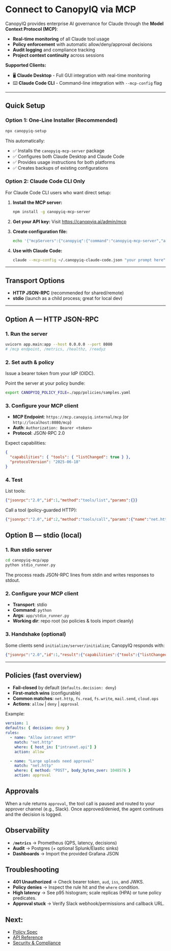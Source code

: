 # Connect to CanopyIQ via MCP

CanopyIQ provides enterprise AI governance for Claude through the **Model Context Protocol (MCP)**:
- **Real-time monitoring** of all Claude tool usage  
- **Policy enforcement** with automatic allow/deny/approval decisions
- **Audit logging** and compliance tracking
- **Project context continuity** across sessions

**Supported Clients:**
- 🖥️ **Claude Desktop** - Full GUI integration with real-time monitoring
- ⌨️ **Claude Code CLI** - Command-line integration with `--mcp-config` flag

---

## Quick Setup

### Option 1: One-Line Installer (Recommended)

```bash
npx canopyiq-setup
```

This automatically:
- ✅ Installs the `canopyiq-mcp-server` package
- ✅ Configures both Claude Desktop and Claude Code
- ✅ Provides usage instructions for both platforms
- ✅ Creates backups of existing configurations

### Option 2: Claude Code CLI Only

For Claude Code CLI users who want direct setup:

1. **Install the MCP server:**
   ```bash
   npm install -g canopyiq-mcp-server
   ```

2. **Get your API key:** Visit https://canopyiq.ai/admin/mcp

3. **Create configuration file:**
   ```bash
   echo '{"mcpServers":{"canopyiq":{"command":"canopyiq-mcp-server","args":["--api-key","YOUR_API_KEY","--server-url","https://canopyiq.ai"]}}}' > ~/.canopyiq-claude-code.json
   ```

4. **Use with Claude Code:**
   ```bash
   claude --mcp-config ~/.canopyiq-claude-code.json "your prompt here"
   ```

---

## Transport Options

- **HTTP JSON-RPC** (recommended for shared/remote)
- **stdio** (launch as a child process; great for local dev)

---

## Option A — HTTP JSON-RPC

### 1. **Run the server**
```bash
uvicorn app.main:app --host 0.0.0.0 --port 8080
# /mcp endpoint, /metrics, /healthz, /readyz
```

### 2. **Set auth & policy**

Issue a bearer token from your IdP (OIDC).

Point the server at your policy bundle:
```bash
export CANOPYIQ_POLICY_FILE=./app/policies/samples.yaml
```

### 3. **Configure your MCP client**

- **MCP Endpoint**: `https://mcp.canopyiq.internal/mcp` (or `http://localhost:8080/mcp`)
- **Auth**: `Authorization: Bearer <token>`
- **Protocol**: JSON-RPC 2.0

Expect capabilities:
```json
{
  "capabilities": { "tools": { "listChanged": true } },
  "protocolVersion": "2025-06-18"
}
```

### 4. **Test**

List tools:
```json
{"jsonrpc":"2.0","id":1,"method":"tools/list","params":{}}
```

Call a tool (policy-guarded HTTP):
```json
{"jsonrpc":"2.0","id":2,"method":"tools/call","params":{"name":"net.http","arguments":{"method":"GET","url":"https://intranet.api/status"}}}
```

## Option B — stdio (local)

### 1. **Run stdio server**
```bash
cd canopyiq-mcp/app
python stdio_runner.py
```

The process reads JSON-RPC lines from stdin and writes responses to stdout.

### 2. **Configure your MCP client**

- **Transport**: stdio  
- **Command**: `python`
- **Args**: `app/stdio_runner.py`
- **Working dir**: repo root (so policies & tools import cleanly)

### 3. **Handshake (optional)**
Some clients send `initialize/server/initialize`; CanopyIQ responds with:
```json
{"jsonrpc":"2.0","id":1,"result":{"capabilities":{"tools":{"listChanged":true}},"protocolVersion":"2025-06-18"}}
```

---

## Policies (fast overview)

- **Fail-closed** by default (`defaults.decision: deny`)
- **First-match wins** (configurable)
- **Common matches**: `net.http`, `fs.read`, `fs.write`, `mail.send`, `cloud.ops`
- **Actions**: `allow` | `deny` | `approval`

Example:
```yaml
version: 1
defaults: { decision: deny }
rules:
  - name: "Allow intranet HTTP"
    match: "net.http"
    where: { host_in: ["intranet.api"] }
    action: allow

  - name: "Large uploads need approval"
    match: "net.http"
    where: { method: "POST", body_bytes_over: 1048576 }
    action: approval
```

## Approvals

When a rule returns `approval`, the tool call is paused and routed to your approver channel (e.g., Slack). Once approved/denied, the agent continues and the decision is logged.

## Observability

- **`/metrics`** → Prometheus (QPS, latency, decisions)
- **Audit** → Postgres (+ optional Splunk/Elastic sinks)
- **Dashboards** → Import the provided Grafana JSON

## Troubleshooting

- **401 Unauthorized** → Check bearer token, `aud`, `iss`, and JWKS.
- **Policy denies** → Inspect the rule hit and the `where` condition.
- **High latency** → See p95 histogram; scale replicas (HPA) or tune policy predicates.
- **Approval stuck** → Verify Slack webhook/permissions and callback URL.

## Next:

- [Policy Spec](../reference/policy-spec.md)
- [API Reference](../reference/api.md)
- [Security & Compliance](../security/compliance.md)